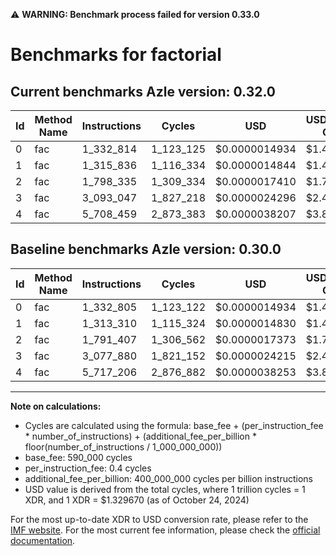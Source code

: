 ⚠️ **WARNING: Benchmark process failed for version 0.33.0**

# Benchmarks for factorial

## Current benchmarks Azle version: 0.32.0

| Id  | Method Name | Instructions | Cycles    | USD           | USD/Million Calls | Change                            |
| --- | ----------- | ------------ | --------- | ------------- | ----------------- | --------------------------------- |
| 0   | fac         | 1_332_814    | 1_123_125 | $0.0000014934 | $1.49             | <font color="red">+9</font>       |
| 1   | fac         | 1_315_836    | 1_116_334 | $0.0000014844 | $1.48             | <font color="red">+2_526</font>   |
| 2   | fac         | 1_798_335    | 1_309_334 | $0.0000017410 | $1.74             | <font color="red">+6_928</font>   |
| 3   | fac         | 3_093_047    | 1_827_218 | $0.0000024296 | $2.42             | <font color="red">+15_167</font>  |
| 4   | fac         | 5_708_459    | 2_873_383 | $0.0000038207 | $3.82             | <font color="green">-8_747</font> |

## Baseline benchmarks Azle version: 0.30.0

| Id  | Method Name | Instructions | Cycles    | USD           | USD/Million Calls |
| --- | ----------- | ------------ | --------- | ------------- | ----------------- |
| 0   | fac         | 1_332_805    | 1_123_122 | $0.0000014934 | $1.49             |
| 1   | fac         | 1_313_310    | 1_115_324 | $0.0000014830 | $1.48             |
| 2   | fac         | 1_791_407    | 1_306_562 | $0.0000017373 | $1.73             |
| 3   | fac         | 3_077_880    | 1_821_152 | $0.0000024215 | $2.42             |
| 4   | fac         | 5_717_206    | 2_876_882 | $0.0000038253 | $3.82             |

---

**Note on calculations:**

- Cycles are calculated using the formula: base_fee + (per_instruction_fee \* number_of_instructions) + (additional_fee_per_billion \* floor(number_of_instructions / 1_000_000_000))
- base_fee: 590_000 cycles
- per_instruction_fee: 0.4 cycles
- additional_fee_per_billion: 400_000_000 cycles per billion instructions
- USD value is derived from the total cycles, where 1 trillion cycles = 1 XDR, and 1 XDR = $1.329670 (as of October 24, 2024)

For the most up-to-date XDR to USD conversion rate, please refer to the [IMF website](https://www.imf.org/external/np/fin/data/rms_sdrv.aspx).
For the most current fee information, please check the [official documentation](https://internetcomputer.org/docs/current/developer-docs/gas-cost#execution).
